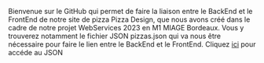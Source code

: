 Bienvenue sur le GitHub qui permet de faire la liaison entre le BackEnd et le FrontEnd de notre site de pizza Pizza Design, que nous avons créé dans le cadre de notre projet WebServices 2023 en M1 MIAGE Bordeaux. Vous y trouverez notamment le fichier JSON pizzas.json qui va nous être nécessaire pour faire le lien entre le BackEnd et le FrontEnd.
Cliquez [ici](https://ysouthichay.github.io/pizzas.json) pour accéde au JSON
